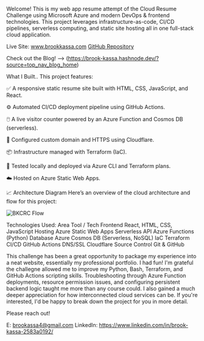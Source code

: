 Welcome! This is my web app resume attempt of the Cloud Resume Challenge using Microsoft Azure and modern DevOps & frontend technologies. This project leverages infrastructure-as-code, CI/CD pipelines, serverless computing, and static site hosting all in one full-stack cloud application.

Live Site: www.brookkassa.com
[GitHub Repository](https://github.com/brook-kassa/bkazure-resume)

Check out the Blog! --> (https://brook-kassa.hashnode.dev/?source=top_nav_blog_home)

What I Built.. This project features:

✅ A responsive static resume site built with HTML, CSS, JavaScript, and React.

⚙️ Automated CI/CD deployment pipeline using GitHub Actions.

🖱️ A live visitor counter powered by an Azure Function and Cosmos DB (serverless).

🔐 Configured custom domain and HTTPS using Cloudflare.

📦 Infrastructure managed with Terraform (IaC).

🧪 Tested locally and deployed via Azure CLI and Terraform plans.

☁️ Hosted on Azure Static Web Apps.

📈 Architecture Diagram
Here’s an overview of the cloud architecture and flow for this project:

![BKCRC Flow](https://github.com/user-attachments/assets/278a0824-bbfe-475c-8965-46da9849a4af)


Technologies Used:
Area	Tool / Tech
Frontend	React, HTML, CSS, JavaScript
Hosting	Azure Static Web Apps
Serverless API	Azure Functions (Python)
Database	Azure Cosmos DB (Serverless, NoSQL)
IaC	Terraform
CI/CD	GitHub Actions
DNS/SSL	Cloudflare
Source Control	Git & GitHub


This challenge has been a great opportunity to package my experience into a neat website, essentially my professional portfolio. I had fun! I'm grateful the challegne allowed me to improve my Python, Bash, Terraform, and GitHub Actions scripting skills. Troubleshooting through Azure Function deployments, resource permission issues, and configuring persistent backend logic taught me more than any course could. I also gained a much deeper appreciation for how interconnected cloud services can be. If you're interested, I'd be happy to break down the project for you in more detail. 

Please reach out!

E: brookassa4@gmail.com
LinkedIn: https://www.linkedin.com/in/brook-kassa-2583a0192/
